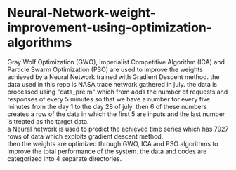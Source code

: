 # Neural-Network-weight-improvement-using-optimization-algorithms
Gray Wolf Optimization (GWO), Imperialist Competitive Algorithm (ICA) and Particle Swarm Optimization (PSO) are used to improve the weights achieved by a Neural Network trained with Gradient Descent method. 
the data used in this repo is NASA trace network gathered in july. the data is processed using "data_pre.m" which from adds the number of requests and responses of every 5 minutes so that we have a number for every five minutes from the day 1 to the day 28 of july. then 6 of these numbers creates a row of the data in which the first 5 are inputs and the last number is treated as the target data.  
a Neural network is used to predict the achieved time series which has 7927 rows of data which exploits gradient descent method.  
then the weights are optimized through GWO, ICA and PSO algorithms to improve the total performance of the system. the data and codes are categorized into 4 separate directories. 
